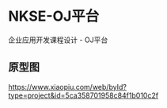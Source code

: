 # NKSE-OJ平台
企业应用开发课程设计 - OJ平台
## 原型图
https://www.xiaopiu.com/web/byId?type=project&id=5ca358701958c84f1b010c2f
